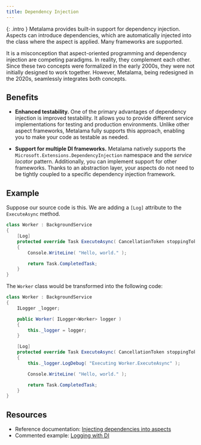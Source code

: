 ```yaml
---
title: Dependency Injection
---
```


{: .intro }
Metalama provides built-in support for dependency injection. Aspects can introduce dependencies, which are automatically injected into the class where the aspect is applied. Many frameworks are supported.

It is a misconception that aspect-oriented programming and dependency injection are competing paradigms. In reality, they complement each other. Since these two concepts were formalized in the early 2000s, they were not initially designed to work together. However, Metalama, being redesigned in the 2020s, seamlessly integrates both concepts.

## Benefits

* **Enhanced testability.** One of the primary advantages of dependency injection is improved testability. It allows you to provide different service implementations for testing and production environments. Unlike other aspect frameworks, Metalama fully supports this approach, enabling you to make your code as testable as needed.

* **Support for multiple DI frameworks.** Metalama natively supports the `Microsoft.Extensions.DependencyInjection` namespace and the _service locator_ pattern. Additionally, you can implement support for other frameworks. Thanks to an abstraction layer, your aspects do not need to be tightly coupled to a specific dependency injection framework.

## Example

Suppose our source code is this. We are adding a `[Log]` attribute to the `ExecuteAsync` method.

```csharp
class Worker : BackgroundService
{
    [Log]
    protected override Task ExecuteAsync( CancellationToken stoppingToken )
    {
        Console.WriteLine( "Hello, world." );

        return Task.CompletedTask;
    }
}
```

The `Worker` class would be transformed into the following code:

```csharp
class Worker : BackgroundService
{
    ILogger _logger;

    public Worker( ILogger<Worker> logger )
    {
        this._logger = logger;
    }

    [Log]
    protected override Task ExecuteAsync( CancellationToken stoppingToken )
    {
        this._logger.LogDebug( "Executing Worker.ExecuteAsync" );

        Console.WriteLine( "Hello, world." );

        return Task.CompletedTask;
    }
}
```


## Resources

* Reference documentation: [Injecting dependencies into aspects](https://doc.metalama.net/conceptual/aspects/dependency-injection)
* Commented example: [Logging with DI](https://doc.metalama.net/examples/log/log-4)